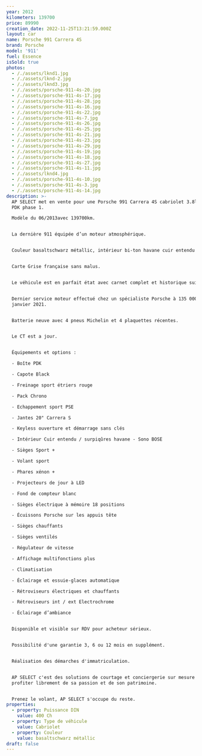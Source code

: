```yaml
---
year: 2012
kilometers: 139700
price: 89990
creation_date: 2022-11-25T13:21:59.000Z
layout: car
name: Porsche 991 Carrera 4S
brand: Porsche
model: '911'
fuel: Essence
isSold: true
photos:
  - /./assets/lknd1.jpg
  - /./assets/lknd-2.jpg
  - /./assets/lknd3.jpg
  - /./assets/porsche-911-4s-20.jpg
  - /./assets/porsche-911-4s-17.jpg
  - /./assets/porsche-911-4s-28.jpg
  - /./assets/porsche-911-4s-16.jpg
  - /./assets/porsche-911-4s-22.jpg
  - /./assets/porsche-911-4s-7.jpg
  - /./assets/porsche-911-4s-26.jpg
  - /./assets/porsche-911-4s-25.jpg
  - /./assets/porsche-911-4s-21.jpg
  - /./assets/porsche-911-4s-23.jpg
  - /./assets/porsche-911-4s-29.jpg
  - /./assets/porsche-911-4s-19.jpg
  - /./assets/porsche-911-4s-18.jpg
  - /./assets/porsche-911-4s-27.jpg
  - /./assets/porsche-911-4s-11.jpg
  - /./assets/lknd4.jpg
  - /./assets/porsche-911-4s-10.jpg
  - /./assets/porsche-911-4s-3.jpg
  - /./assets/porsche-911-4s-14.jpg
description: >-
  AP SELECT met en vente pour une Porsche 991 Carrera 4S cabriolet 3.8l 400ch
  PDK phase 1.

  Modèle du 06/2013avec 139700km.


  La dernière 911 équipée d’un moteur atmosphérique.


  Couleur basaltschwarz métallic, intérieur bi-ton havane cuir entendu noir.


  Carte Grise française sans malus.


  Le véhicule est en parfait état avec carnet complet et historique suivi.


  Dernier service moteur effectué chez un spécialiste Porsche à 135 000km en
  janvier 2021.


  Batterie neuve avec 4 pneus Michelin et 4 plaquettes récentes.


  Le CT est a jour.


  Équipements et options :

  - Boîte PDK

  - Capote Black

  - Freinage sport étriers rouge

  - Pack Chrono

  - Echappement sport PSE

  - Jantes 20" Carrera S

  - Keyless ouverture et démarrage sans clés

  - Intérieur Cuir entendu / surpiqûres havane - Sono BOSE

  - Sièges Sport +

  - Volant sport

  - Phares xénon +

  - Projecteurs de jour à LED

  - Fond de compteur blanc

  - Sièges électrique à mémoire 18 positions

  - Écuissons Porsche sur les appuis tête

  - Sièges chauffants

  - Sièges ventilés

  - Régulateur de vitesse

  - Affichage multifonctions plus

  - Climatisation

  - Éclairage et essuie-glaces automatique

  - Rétroviseurs électriques et chauffants

  - Rétroviseurs int / ext Electrochrome

  - Éclairage d’ambiance


  Disponible et visible sur RDV pour acheteur sérieux.


  Possibilité d'une garantie 3, 6 ou 12 mois en supplément.


  Réalisation des démarches d'immatriculation.


  AP SELECT c'est des solutions de courtage et conciergerie sur mesure pour
  profiter librement de sa passion et de son patrimoine.


  Prenez le volant, AP SELECT s'occupe du reste.
properties:
  - property: Puissance DIN
    value: 400 Ch
  - property: Type de véhicule
    value: Cabriolet
  - property: Couleur
    value: basaltschwarz métallic
draft: false
---
```



